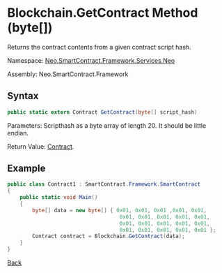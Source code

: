# Blockchain.GetContract Method (byte[])

Returns the contract contents from a given contract script hash.

Namespace: [Neo.SmartContract.Framework.Services.Neo](../../neo.md)

Assembly: Neo.SmartContract.Framework

## Syntax

```c#
public static extern Contract GetContract(byte[] script_hash)
```

Parameters: Scripthash as a byte array of length 20. It should be little endian.

Return Value: [Contract](../Contract.md).

## Example

```c#
public class Contract1 : SmartContract.Framework.SmartContract
{
    public static void Main()
    {
        byte[] data = new byte[] { 0x01, 0x01, 0x01 ,0x01, 0x01,
                                    0x01, 0x01, 0x01, 0x01, 0x01,
                                    0x01, 0x01, 0x01, 0x01, 0x01,
                                    0x01, 0x01, 0x01, 0x01, 0x01 };
        Contract contract = Blockchain.GetContract(data);
    }
}
```



[Back](../Blockchain.md)
